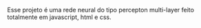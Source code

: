 Esse projeto é uma rede neural do tipo percepton multi-layer feito totalmente em javascript, html e css.
